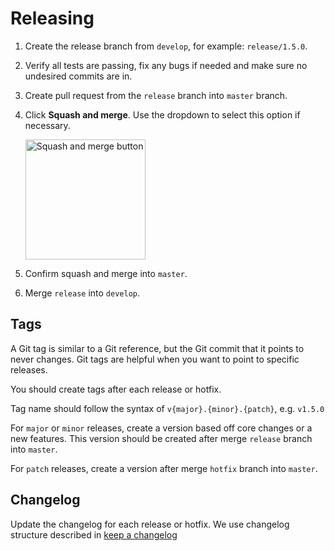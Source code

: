 # Releasing

1. Create the release branch from `develop`, for example: `release/1.5.0`.

1. Verify all tests are passing, fix any bugs if needed and make sure no undesired commits are in.

1. Create pull request from the `release` branch into `master` branch.

1. Click **Squash and merge**. Use the dropdown to select this option if necessary.

    <img width="192" alt="Squash and merge button" src="https://user-images.githubusercontent.com/236501/47031620-da418900-d135-11e8-91ff-e84f2478b2b3.png">

1. Confirm squash and merge into `master`.
1. Merge `release` into `develop`.

## Tags

A Git tag is similar to a Git reference, but the Git commit that it points to never changes. Git tags are helpful when you want to point to specific releases. 

You should create tags after each release or hotfix.

Tag name should follow the syntax of `v{major}.{minor}.{patch}`, e.g. `v1.5.0`

For `major` or `minor` releases, create a version based off core changes or a new features. This version should be created after merge `release` branch into `master`.

For `patch` releases, create a version after merge `hotfix` branch into `master`.

## Changelog

Update the changelog for each release or hotfix. We use changelog structure described in [keep a changelog](https://keepachangelog.com/en/1.0.0/)
